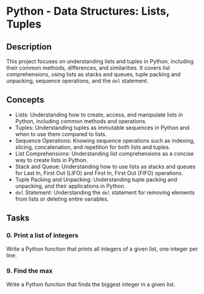 # Python - Data Structures: Lists, Tuples

## Description
This project focuses on understanding lists and tuples in Python, including their common methods, differences, and similarities. It covers list comprehensions, using lists as stacks and queues, tuple packing and unpacking, sequence operations, and the `del` statement.

## Concepts
- Lists: Understanding how to create, access, and manipulate lists in Python, including common methods and operations.
- Tuples: Understanding tuples as immutable sequences in Python and when to use them compared to lists.
- Sequence Operations: Knowing sequence operations such as indexing, slicing, concatenation, and repetition for both lists and tuples.
- List Comprehensions: Understanding list comprehensions as a concise way to create lists in Python.
- Stack and Queue: Understanding how to use lists as stacks and queues for Last In, First Out (LIFO) and First In, First Out (FIFO) operations.
- Tuple Packing and Unpacking: Understanding tuple packing and unpacking, and their applications in Python.
- `del` Statement: Understanding the `del` statement for removing elements from lists or deleting entire variables.

## Tasks
### 0. Print a list of integers
Write a Python function that prints all integers of a given list, one integer per line.

### 9. Find the max
Write a Python function that finds the biggest integer in a given list.

